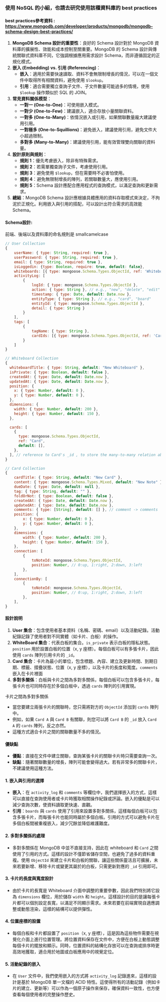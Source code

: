 ### 使用 NoSQL 的小組，也請去研究使用該種資料庫的 best practices<br>
#### best practices參考資料 : https://www.mongodb.com/developer/products/mongodb/mongodb-schema-design-best-practices/<br>
  1. **MongoDB Schema 設計的重要性**：良好的 Schema 設計對於 MongoDB 資料庫的擴展性、效能和成本控制至關重要。MongoDB 的 Schema 設計與傳統關聯式資料庫不同，它強調根據應用需求設計 Schema，而非遵循固定的正規化模式。
  2. **嵌入 (Embedding) vs. 引用 (Referencing)**：
      - **嵌入**：適用於需要快速讀取、資料不會無限制增長的情況，可以在一個文件中取得所有相關資料，避免使用 `$lookup`。
      - **引用**：適合需要獨立查詢子文件、子文件數量可能過多的情境，使用 `$lookup` 操作類似於 SQL 的 JOIN。
  3. **常見資料關係模型**：
      - **一對一 (One-to-One)**：可使用嵌入模式。
      - **一對少 (One-to-Few)**：建議嵌入，適合存放小量關聯資料。
      - **一對多 (One-to-Many)**：依情況嵌入或引用，如果關聯數量龐大建議使用引用。
      - **一對極多 (One-to-Squillions)**：避免嵌入，建議使用引用，避免文件大小超過限制。
      - **多對多 (Many-to-Many)**：建議使用引用，能有效管理雙向關聯的資料量。
  4. **設計原則與規則**：
      - **規則 1**：優先考慮嵌入，除非有特殊需求。
      - **規則 2**：若需單獨查詢子文件，考慮使用引用。
      - **規則 3**：避免使用 `$lookup`，但在需要時不必害怕使用。
      - **規則 4**：避免無限制增長的陣列，若關聯數量大，應使用引用。
      - **規則 5**：Schema 設計應配合應用程式的查詢模式，以滿足查詢和更新需求。
  5. **總結**：MongoDB Schema 設計應根據具體應用的資料存取模式來決定，不拘泥於正規化。利用嵌入與引用的搭配，可以設計出符合需求的高效能 Schema。<br>
#### Schema設計:
前端、後端以及資料庫的命名規則是 smallcamelcase <br>
```js
// User Collection
{
    userName: { type: String, required: true },
    userPassword: { type: String, required: true },
    email: { type: String, required: true },
    isLoggedin: {type: Boolean, require: true, default: false},
    whiteboards: [{ type: mongoose.Schema.Types.ObjectId, ref: 'Whiteboard' }],
    activityLog: [
        {
            logId: { type: mongoose.Schema.Types.ObjectId },
            action: { type: String }, // e.g., "new", "delete", "edit"
            timestamp: { type: Date, default: Date.now },
            entityType: { type: String }, // e.g., "card", "board"
            entityId: { type: mongoose.Schema.Types.ObjectId },
            detail: { type: String }
        }
    ],
    tags: [
        {
            tagName: { type: String },
            cardIds: [{ type: mongoose.Schema.Types.ObjectId, ref: 'Card' }]
        }
    ]
}
```
```js
// Whiteboard Collection
{
  whiteboardTitle: { type: String, default: "New Whiteboard" },
  isPrivate: { type: Boolean, default: false },
  createdAt: { type: Date, default: Date.now },
  updatedAt: { type: Date, default: Date.now },
  position: {
    x: { type: Number, default: 0 },
    y: { type: Number, default: 0 },
  },
  dimensions: {
    width: { type: Number, default: 200 },
    height: { type: Number, default: 150 },
  },

  cards: [
    {
      type: mongoose.Schema.Types.ObjectId,
      ref: "Card",
      default: [],
    },
  ], // reference to Card's _id , to store the many-to-many relation about cards.
}
```
```js
// Card Collection
{
    cardTitle: { type: String, default: "New Card" },
    content: { type: mongoose.Schema.Types.Mixed, default: "New Note" },
    dueDate: { type: Date, default: null },
    tag: { type: String, default: "" },
    foldOrNot: { type: Boolean, default: false },
    createdAt: { type: Date, default: Date.now },
    updatedAt: { type: Date, default: Date.now },
    comments: { type: [String], default: [] }, // comment -> comments
    position: {
        x: { type: Number, default: 0 },
        y: { type: Number, default: 0 },
    },
    dimensions: {
        width: { type: Number, default: 200 },
        height: { type: Number, default: 150 },
    },
    connection: [
        {
            toNoteId: mongoose.Schema.Types.ObjectId,
            position: Number, // 0:up, 1:right, 2:down, 3:left
        },
    ],
    connectionBy: [
        {
            toNoteId: mongoose.Schema.Types.ObjectId,
            position: Number, // 0:up, 1:right, 2:down, 3:left
        },
    ],
}
```
#### 設計說明

1. **User 集合**：包含使用者基本資料（名稱、密碼、email）以及活動紀錄。活動紀錄記錄了使用者對不同實體（如卡片、白板）的操作。
2. **WhiteBoard 集合**：代表白板的集合。`is_private` 表示白板的隱私狀態。`position` 用於設置白板的位置（x, y 座標）。每個白板可以有多張卡片，因此使用 `cards` 陣列引用卡片的 `_id`。
3. **Card 集合**：卡片為最小的單位，包含標題、內容、建立及更新時間、到期日期、標籤、摺疊狀態、位置（x, y 座標），以及卡片的長度和寬度。`comments` 嵌入在卡片裡面
4. **多對多關係**：白板與卡片之間為多對多關係，每個白板可以包含多張卡片，每張卡片也可同時存在於多個白板中，透過 `cards` 陣列的引用實現。

卡片之間為多對多關係

- 當您要建立兩張卡片的關聯時，您只需將對方的 `ObjectId` 添加到 `cards` 陣列中。
- 例如，如果 `Card A` 與 `Card B` 有關聯，則您可以將 `Card B` 的 `_id` 放入 `Card A` 的 `cards` 陣列，反之亦然。
- 這種方式適合卡片之間的關聯數量不多的情況。

#### 優缺點

- **優點**：直接在文件中建立關聯，查詢某張卡片的關聯卡片時只需要查詢一次。
- **缺點**：隨著關聯數量的增長，陣列可能會變得過大。若有非常多的關聯卡片，不建議使用這種方法。

#### 1. **嵌入與引用的選擇**

- **嵌入**：在 `activity_log` 和 `comments` 等欄位中，我們選擇嵌入的方式，這樣可以直接在查詢使用者或卡片時獲取相關操作紀錄或評論。嵌入的優點是可以減少查詢次數，使資料讀取更快速、直觀。
- **引用**：`boards` 與 `cards` 使用了引用來設置多對多關係，這樣每個白板可以包含多張卡片，而每張卡片也能同時屬於多個白板。引用的方式可以避免卡片在多個白板間被重複嵌入，減少冗餘並降低維護難度。

#### 2. **多對多關係的處理**

- 多對多關係在 MongoDB 中並不直接支持，因此在  whiteboard 和 `Card` 之間使用了引用的方式。這樣的設計不僅節省儲存空間，也避免了過多的資料重複。使用 `ObjectId` 來建立卡片和白板的關聯，讓這些關係靈活且可擴展，未來若要新增、移除卡片或變更其屬於的白板，只需更新對應的 `_id` 引用即可。

#### 3. **卡片的長度與寬度設計**

- 由於卡片的長寬是 Whiteboard 介面中調整的重要參數，因此我們特別將它設為 `dimensions` 欄位，用於儲存 `width` 和 `height`。這樣設計的目的是讓每張卡片都可以個別設定長寬，以滿足不同顯示需求。未來若要在前端實現自適應調整或動態渲染，這樣的結構可以提供彈性。

#### 4. **位置座標的設置**

- 每個白板和卡片都設置了 `position`（x, y 座標），這是因為這些物件需要在視覺化介面上進行位置管理。將位置資料保存在文件中，方便在白板上動態調整每個卡片的擺放和顯示。同時，位置資料的結構化存放可以在查詢或排序時更高效地獲取，適合用於地圖或白板應用中的視覺定位。

#### 5. **活動紀錄的嵌入**

- 在 `User` 文件中，我們使用嵌入的方式將 `activity_log` 記錄進來，這樣的設計是基於 MongoDB 單一文檔的 ACID 特性。這使得所有的活動記錄（例如卡片的建立、更新等）可以作為一個原子操作來保存，確保資料一致性，也方便查看每個使用者的完整操作歷史。